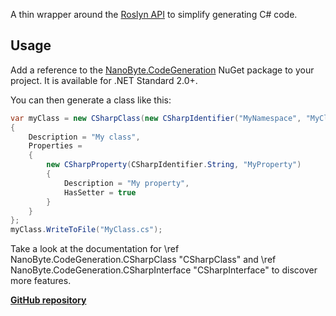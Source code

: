 A thin wrapper around the [Roslyn API](https://docs.microsoft.com/en-us/dotnet/csharp/roslyn-sdk/) to simplify generating C# code.

## Usage

Add a reference to the [NanoByte.CodeGeneration](https://www.nuget.org/packages/NanoByte.CodeGeneration/) NuGet package to your project. It is available for .NET Standard 2.0+.

You can then generate a class like this:

```csharp
var myClass = new CSharpClass(new CSharpIdentifier("MyNamespace", "MyClass"))
{
    Description = "My class",
    Properties =
    {
        new CSharpProperty(CSharpIdentifier.String, "MyProperty")
        {
            Description = "My property",
            HasSetter = true
        }
    }
};
myClass.WriteToFile("MyClass.cs");
```

Take a look at the documentation for \ref NanoByte.CodeGeneration.CSharpClass "CSharpClass" and \ref NanoByte.CodeGeneration.CSharpInterface "CSharpInterface" to discover more features.

[**GitHub repository**](https://github.com/nano-byte/code-generation)
